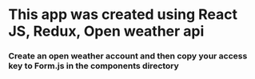 # This app was created using React JS, Redux, Open weather api
### Create an open weather account and then copy your access key to Form.js in the components directory


